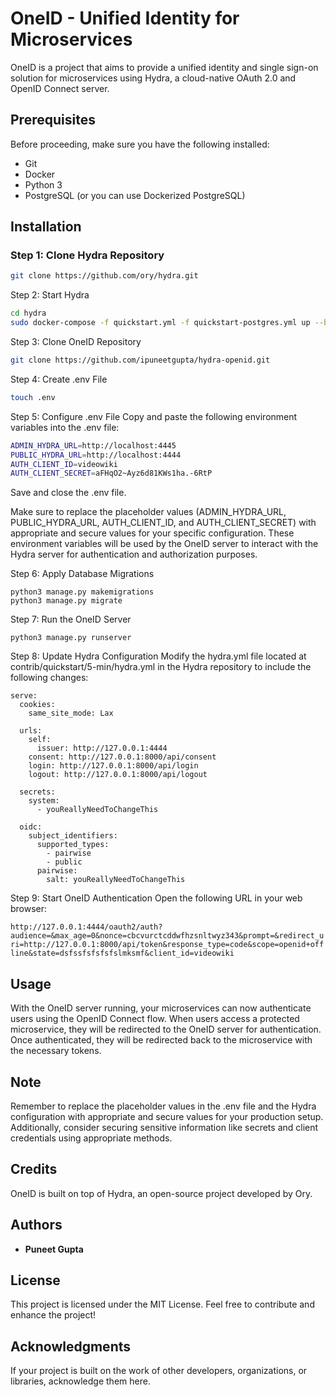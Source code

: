 # OneID - Unified Identity for Microservices

OneID is a project that aims to provide a unified identity and single sign-on solution for microservices using Hydra, a cloud-native OAuth 2.0 and OpenID Connect server.

## Prerequisites

Before proceeding, make sure you have the following installed:

- Git
- Docker
- Python 3
- PostgreSQL (or you can use Dockerized PostgreSQL)

## Installation

### Step 1: Clone Hydra Repository

```bash
git clone https://github.com/ory/hydra.git
```

Step 2: Start Hydra

```bash 
cd hydra
sudo docker-compose -f quickstart.yml -f quickstart-postgres.yml up --build
```

Step 3: Clone OneID Repository

```bash 
git clone https://github.com/ipuneetgupta/hydra-openid.git
```

Step 4: Create .env File

```bash
touch .env
```

Step 5: Configure .env File
Copy and paste the following environment variables into the .env file:

```bash
ADMIN_HYDRA_URL=http://localhost:4445
PUBLIC_HYDRA_URL=http://localhost:4444
AUTH_CLIENT_ID=videowiki
AUTH_CLIENT_SECRET=aFHqO2~Ayz6d81KWs1ha.-6RtP
```

Save and close the .env file.

Make sure to replace the placeholder values (ADMIN_HYDRA_URL, PUBLIC_HYDRA_URL, AUTH_CLIENT_ID, and AUTH_CLIENT_SECRET) with appropriate and secure values for your specific configuration. These environment variables will be used by the OneID server to interact with the Hydra server for authentication and authorization purposes.


Step 6: Apply Database Migrations
```
python3 manage.py makemigrations
python3 manage.py migrate
```

Step 7: Run the OneID Server
```
python3 manage.py runserver
```

Step 8: Update Hydra Configuration
Modify the hydra.yml file located at contrib/quickstart/5-min/hydra.yml in the Hydra repository to include the following changes:
```
serve:
  cookies:
    same_site_mode: Lax

  urls:
    self:
      issuer: http://127.0.0.1:4444
    consent: http://127.0.0.1:8000/api/consent
    login: http://127.0.0.1:8000/api/login
    logout: http://127.0.0.1:8000/api/logout

  secrets:
    system:
      - youReallyNeedToChangeThis

  oidc:
    subject_identifiers:
      supported_types:
        - pairwise
        - public
      pairwise:
        salt: youReallyNeedToChangeThis
```

Step 9: Start OneID Authentication
Open the following URL in your web browser:

`http://127.0.0.1:4444/oauth2/auth?audience=&max_age=0&nonce=cbcvurctcddwfhzsnltwyz343&prompt=&redirect_uri=http://127.0.0.1:8000/api/token&response_type=code&scope=openid+offline&state=dsfssfsfsfsfslmksmf&client_id=videowiki`

## Usage
With the OneID server running, your microservices can now authenticate users using the OpenID Connect flow. When users access a protected microservice, they will be redirected to the OneID server for authentication. Once authenticated, they will be redirected back to the microservice with the necessary tokens.

## Note
Remember to replace the placeholder values in the .env file and the Hydra configuration with appropriate and secure values for your production setup. Additionally, consider securing sensitive information like secrets and client credentials using appropriate methods.

## Credits
OneID is built on top of Hydra, an open-source project developed by Ory.

## Authors

- **Puneet Gupta**

## License
This project is licensed under the MIT License. Feel free to contribute and enhance the project!

## Acknowledgments

If your project is built on the work of other developers, organizations, or libraries, acknowledge them here.



